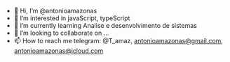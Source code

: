 - 👋 Hi, I’m @antonioamazonas
- 👀 I’m interested in javaScript, typeScript
- 🌱 I’m currently learning Analise e desenvolvimento de sistemas
- 💞️ I’m looking to collaborate on ...
- 📫 How to reach me telegram: @T_amaz, antonioamazonas@gmail.com, antonioamazonas@icloud.com

<!---
antonioamazonas/antonioamazonas is a ✨ special ✨ repository because its `README.md` (this file) appears on your GitHub profile.
You can click the Preview link to take a look at your changes.
--->
